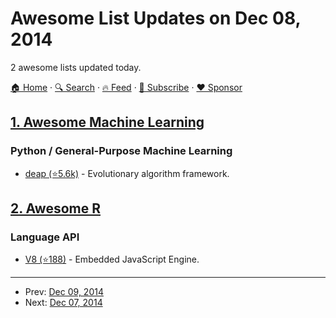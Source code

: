 # Awesome List Updates on Dec 08, 2014

2 awesome lists updated today.

[🏠 Home](/README.md) · [🔍 Search](https://www.trackawesomelist.com/search/) · [🔥 Feed](https://www.trackawesomelist.com/rss.xml) · [📮 Subscribe](https://trackawesomelist.us17.list-manage.com/subscribe?u=d2f0117aa829c83a63ec63c2f&id=36a103854c) · [❤️  Sponsor](https://github.com/sponsors/theowenyoung)



## [1. Awesome Machine Learning](/content/josephmisiti/awesome-machine-learning/README.md)

### Python / General-Purpose Machine Learning

*   [deap (⭐5.6k)](https://github.com/deap/deap) - Evolutionary algorithm framework.

## [2. Awesome R](/content/qinwf/awesome-R/README.md)

### Language API

*   [V8 (⭐188)](https://github.com/jeroenooms/V8) - Embedded JavaScript Engine.

---

- Prev: [Dec 09, 2014](/content/2014/12/09/README.md)
- Next: [Dec 07, 2014](/content/2014/12/07/README.md)
